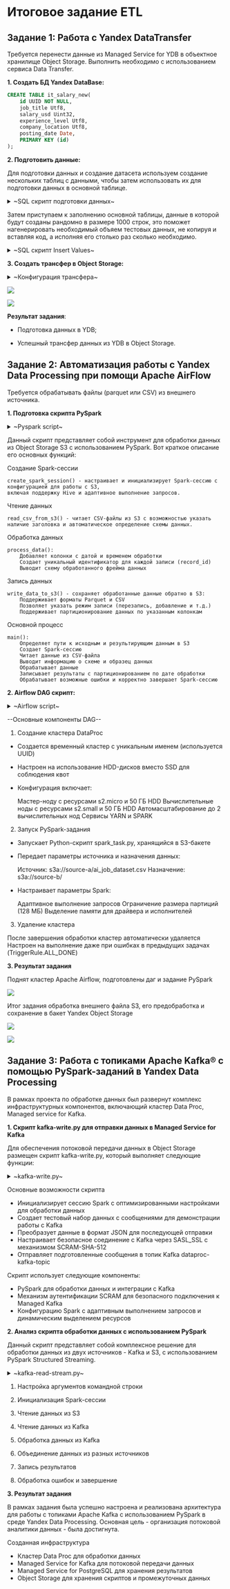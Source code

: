 # Итоговое задание ETL

## Задание 1: Работа с Yandex DataTransfer


Требуется перенести данные из Managed Service for YDB в объектное хранилище Object Storage. 
Выполнить необходимо с использованием сервиса Data Transfer.


**1. Создать БД Yandex DataBase:**


```SQL
CREATE TABLE it_salary_new(
    id UUID NOT NULL,
    job_title Utf8,
    salary_usd Uint32,
    experience_level Utf8,
    company_location Utf8,
    posting_date Date,
    PRIMARY KEY (id)
);
```


**2.	Подготовить данные:**

Для подготовки данных и создание датасета используем создание нескольких таблиц с данными, 
чтобы затем использовать их для подготовки данных в основной таблице.

<details>
<summary>~SQL скрипт подготовки данных~</summary>

```SQL
CREATE TABLE temp_job_titles(
  id Uint32,
  value Utf8,
  PRIMARY KEY(id)
);


INSERT INTO temp_job_titles(id, value) VALUES
(1, 'Software Engineer'),
(2, 'Data Scientist'),
(3, 'DevOps Engineer'),
(4, 'Product Manager'),
(5, 'QA Engineer'),
(6, 'Frontend Developer'),
(7, 'Backend Developer'),
(8, 'Full Stack Developer'),
(9, 'Data Engineer'),
(10, 'ML Engineer');


CREATE TABLE temp_experience_levels(
  id Uint32,
  value Utf8,
  PRIMARY KEY(id)
);

INSERT INTO temp_experience_levels(id, value) VALUES 
    (1, 'Junior'),
    (2, 'Middle'),
    (3, 'Senior'),
    (4, 'Lead'),
    (5, 'Principal');


CREATE TABLE temp_locations(
  id Uint32,
  value Utf8,
  PRIMARY KEY(id)
);

INSERT INTO temp_locations(id, value) VALUES 
    (1, 'USA'),
    (2, 'Germany'),
    (3, 'UK'),
    (4, 'Canada'),
    (5, 'India'),
    (6, 'Japan'),
    (7, 'Australia'),
    (8, 'France'),
    (9, 'Spain'),
    (10, 'Russia'),
    (11, 'China'),
    (12, 'Brazil'),
    (13, 'Netherlands'),
    (14, 'Sweden'),
    (15, 'Singapore'),
    (16, 'Italy'),
    (17, 'Poland'),
    (18, 'UAR'),
    (19, 'Egypt'),
    (20, 'Switzerland');
```
</details>


Затем приступаем к заполнению основной таблицы, данные в которой будут созданы рандомно в размере 1000 строк,
это поможет нагенерировать необходимый объяем тестовых данных, не копируя и вставляя код, а исполняя его столько раз сколько необходимо. 

<details>
<summary>~SQL скрипт Insert Values~</summary>
    
```SQL
INSERT INTO it_salary_new (id, job_title, salary_usd, experience_level, company_location)
SELECT 
    RANDOM_UUID(j.id * 10000 + e.id * 1000 + l.id) AS id,  -- Использование комбинации значений как параметра
    j.value AS job_title,
    CAST(50000 + (j.id * 10000) AS Uint32) AS salary_usd,
    e.value AS experience_level,
    l.value AS company_location
FROM 
    temp_job_titles AS j
    CROSS JOIN temp_experience_levels AS e
    CROSS JOIN temp_locations AS l
LIMIT 1000;
```
</details>


**3. Создать трансфер в **Object Storage:****

<details>
<summary>~Конфигурация трансфера~</summary>
    
![](1st%20task/Screen/info_param_transfer.png)

![](1st%20task/Screen/ydb_transfer%settings.png)

</details>

![](1st%20task/Screen/transfer_go.png)

![](1st%20task/Screen/result_transfer.png)


**Результат задания**:

- Подготовка данных в YDB;
  
- Успешный трансфер данных из YDB в Object Storage.



## Задание 2: Автоматизация работы с Yandex Data Processing при помощи Apache AirFlow

Требуется обрабатывать файлы (parquet или CSV) из внешнего источника. 



**1. Подготовка скрипта PySpark**


<details>
<summary>~Pyspark script~</summary>

```python
from pyspark.sql import SparkSession
from pyspark.sql.types import *
from pyspark.sql.functions import *
from datetime import datetime


def create_spark_session(app_name="s3-data-processor"):
    """
    Конфигурация для доступа к S3
    """
    spark = SparkSession.builder \
        .appName(app_name) \
        .enableHiveSupport() \
        .config("spark.hadoop.fs.s3a.impl", "org.apache.hadoop.fs.s3a.S3AFileSystem") \
        .config("spark.sql.adaptive.enabled", "true") \
        .getOrCreate()

    return spark


def read_csv_from_s3(spark, file_path, header=True, infer_schema=True):
    """
    Чтение из S3

    - file_path: S3 путь к файлу

    Returns:
    - Фрейм с данными
    """

    if infer_schema:
        return spark.read.option("header", header).option("inferSchema", infer_schema).csv(file_path)
    else:
        return spark.read.option("header", header).csv(file_path)


def process_data(df):
    """
    Обработка фрейма

    Parameters:
    - df: Фрейм предзагруженный

    Returns:
    - Обработанный файл
    """

    processing_date = datetime.now()

    df_processed = df.withColumn("processing_date", lit(processing_date.strftime("%Y-%m-%d")))
    df_processed = df_processed.withColumn("processing_timestamp", lit(processing_date.strftime("%Y-%m-%d %H:%M:%S")))

    df_processed = df_processed.withColumn("record_id", monotonically_increasing_id())

    print("Processed DataFrame Schema:")
    df_processed.printSchema()

    return df_processed


def write_data_to_s3(df, output_path, output_format="parquet", partition_cols=None, mode="overwrite"):
    """
    Write the processed DataFrame to S3

    Parameters:
    - output_path: пункт сохранения S3
    - output_format: формат файла итогового ('parquet' or 'csv')
    """

    writer = df.write.mode(mode)

    if partition_cols:
        writer = writer.partitionBy(partition_cols)

    if output_format.lower() == 'parquet':
        writer.parquet(output_path)
    elif output_format.lower() == 'csv':
        writer.option("header", "true").csv(output_path)
    else:
        raise ValueError(f"Unsupported output format: {output_format}. Use 'parquet' or 'csv'.")


def main():
    input_path = "s3a://source-a/ai_job_dataset.csv"
    output_path = "s3a://source-b/ai_job_processed"

    spark = create_spark_session()

    try:

        print(f"Reading CSV data from {input_path}")
        df = read_csv_from_s3(spark, input_path)

        print("Input Schema:")
        df.printSchema()

        print("Sample Data:")
        df.show(5, truncate=False)

        print("Processing data...")
        processed_df = process_data(df)

        print(f"Writing processed data to {output_path}")
        write_data_to_s3(processed_df, output_path, partition_cols=["processing_date"])

        print("Data processing completed successfully!")

    except Exception as e:
        print(f"Error processing data: {str(e)}")
        raise
    finally:
        spark.stop()


if __name__ == "__main__":
    main()
```
</details>


Данный скрипт представляет собой инструмент для обработки данных из Object Storage S3 с использованием PySpark. Вот краткое описание его основных функций:

Создание Spark-сессии

    create_spark_session() - настраивает и инициализирует Spark-сессию с конфигурацией для работы с S3, 
    включая поддержку Hive и адаптивное выполнение запросов.

Чтение данных

    read_csv_from_s3() - читает CSV-файлы из S3 с возможностью указать наличие заголовка и автоматическое определение схемы данных.

Обработка данных

    process_data():
        Добавляет колонки с датой и временем обработки
        Создает уникальный идентификатор для каждой записи (record_id)
        Выводит схему обработанного фрейма данных

Запись данных

    write_data_to_s3() - сохраняет обработанные данные обратно в S3:
        Поддерживает форматы Parquet и CSV
        Позволяет указать режим записи (перезапись, добавление и т.д.)
        Поддерживает партиционирование данных по указанным колонкам

Основной процесc

    main():
        Определяет пути к исходным и результирующим данным в S3
        Создает Spark-сессию
        Читает данные из CSV-файла
        Выводит информацию о схеме и образец данных
        Обрабатывает данные
        Записывает результаты с партиционированием по дате обработки
        Обрабатывает возможные ошибки и корректно завершает Spark-сессию



**2. Airflow DAG скрипт:**

<details>
<summary>~Airflow script~</summary>

```python
import uuid
import datetime
from airflow import DAG
from airflow.utils.trigger_rule import TriggerRule
from airflow.providers.yandex.operators.yandexcloud_dataproc import (
    DataprocCreateClusterOperator,
    DataprocCreatePysparkJobOperator,
    DataprocDeleteClusterOperator,
)

YC_DP_AZ = 'ru-central1-d'
YC_DP_SSH_PUBLIC_KEY = 'ssh'
YC_DP_SUBNET_ID = 'fl8hk1i4fk2ch5e952ii'
YC_DP_SA_ID = 'aje2t33o0c2ar3n3af3p'
YC_DP_METASTORE_URI = '10.130.0.23'
YC_BUCKET = 'editeddata'


SOURCE_PATH = "s3a://source-a/ai_job_dataset.csv"
DESTINATION_PATH = "s3a://source-b/"

# DAG settings
with DAG(
    'PROCESS_VARIABLE_SIZE_FILES',
    schedule_interval='@daily',
    tags=['data-processing', 'pyspark', 'variable-size-files'],
    start_date=datetime.datetime.now(),
    max_active_runs=1,
    catchup=False
) as process_files_dag:

    # 1. cluster with HDD not SSD (SSD выходил за лимиты квоты)
    create_spark_cluster = DataprocCreateClusterOperator(
        task_id='create-dataproc-cluster',
        cluster_name=f'data-processing-{uuid.uuid4()}',
        cluster_description='Cluster with HDD storage for processing files',
        ssh_public_keys=YC_DP_SSH_PUBLIC_KEY,
        service_account_id=YC_DP_SA_ID,
        subnet_id=YC_DP_SUBNET_ID,
        s3_bucket=YC_BUCKET,
        zone=YC_DP_AZ,
        cluster_image_version='2.1',
        # Master node with HDD
        masternode_resource_preset='s2.micro',
        masternode_disk_type='network-hdd',
        masternode_disk_size=50,
        # Compute nodes with HDD
        computenode_resource_preset='s2.small',
        computenode_disk_type='network-hdd',
        computenode_disk_size=50,
        computenode_count=1,
        computenode_max_hosts_count=2,
        services=['YARN', 'SPARK'],
        datanode_count=0,
        properties={
            'spark:spark.hive.metastore.uris': f'thrift://{YC_DP_METASTORE_URI}:9083',
            'spark:spark.dynamicAllocation.enabled': 'true',
            'spark:spark.executor.memory': '2g',
            'spark:spark.driver.memory': '1g',
            'spark:spark.sql.adaptive.enabled': 'true',
            'spark:spark.sql.files.maxPartitionBytes': '128m',
        },
    )

    # 2 этап: запуск задания PySpark
    run_pyspark_job = DataprocCreatePysparkJobOperator(
        task_id='process-files-with-pyspark',
        main_python_file_uri=f's3a://{YC_BUCKET}/scripts/spark_task.py',
        python_file_uris=[],
        file_uris=[],
        archive_uris=[],
        jar_file_uris=[],
        properties={
            'spark.executor.memory': '2g',
            'spark.driver.memory': '1g',
            'spark.sql.adaptive.enabled': 'true',
            'spark.sql.files.maxPartitionBytes': '128m',
        },
        args=[
            '--source_path', SOURCE_PATH,
            '--destination_path', DESTINATION_PATH
        ],
    )

    # 3. Удаление
    delete_spark_cluster = DataprocDeleteClusterOperator(
        task_id='delete-dataproc-cluster',
        trigger_rule=TriggerRule.ALL_DONE,
    )


    create_spark_cluster >> run_pyspark_job >> delete_spark_cluster
```
</details>


--Основные компоненты DAG--


1. Создание кластера DataProc

- Создается временный кластер с уникальным именем (используется UUID)
                
- Настроен на использование HDD-дисков вместо SSD для соблюдения квот
                
 - Конфигурация включает:
                
   Мастер-ноду с ресурсами s2.micro и 50 ГБ HDD
   Вычислительные ноды с ресурсами s2.small и 50 ГБ HDD
   Автомасштабирование до 2 вычислительных нод
   Сервисы YARN и SPARK


2. Запуск PySpark-задания

- Запускает Python-скрипт spark_task.py, хранящийся в S3-бакете
        
- Передает параметры источника и назначения данных:
        
  Источник: s3a://source-a/ai_job_dataset.csv
  Назначение: s3a://source-b/
            
- Настраивает параметры Spark:
        
    Адаптивное выполнение запросов
    Ограничение размера партиций (128 МБ)
    Выделение памяти для драйвера и исполнителей


3. Удаление кластера

После завершения обработки кластер автоматически удаляется
Настроен на выполнение даже при ошибках в предыдущих задачах (TriggerRule.ALL_DONE)




**3. Результат задания**

Поднят кластер Apache Airflow, подготовлены даг и задание PySpark


![](2nd%20task/Screen/airflow_spark.png)


Итог задания обработка внешнего файла S3, его предобработка и сохранение в бакет Yandex Object Storage

![](2nd%20task/Screen/Succes-2.png)

![](2nd%20task/Screen/Succes-3.png)



## Задание 3: Работа с топиками Apache Kafka® с помощью PySpark-заданий в Yandex Data Processing

В рамках проекта по обработке данных был развернут комплекс инфраструктурных компонентов, включающий кластер Data Proc, Managed service for Kafka.


**1. Скрипт kafka-write.py для отправки данных в Managed Service for Kafka**

Для обеспечения потоковой передачи данных в Object Storage размещен скрипт kafka-write.py, который выполняет следующие функции:

<details>
<summary>~kafka-write.py~</summary>
    
```python
from pyspark.sql import SparkSession, Row
from pyspark.sql.functions import to_json, col, struct

def main():
    # Kafka configuration
    kafka_host = "rc1d-dataproc-m-8rg5bteqid4r7ufv"
    kafka_port = "9091"
    kafka_topic = "dataproc-kafka-topic"
    kafka_username = "user1"
    kafka_password = "password1"

    #Spark session
    spark = SparkSession.builder \
        .appName("dataproc-kafka-write-app") \
        .config("spark.sql.adaptive.enabled", "true") \
        .config("spark.sql.files.maxPartitionBytes", "128m") \
        .config("spark.dynamicAllocation.enabled", "true") \
        .getOrCreate()

    # Log
    print(f"Writing to Kafka topic: {kafka_topic}")
    print(f"Using Kafka bootstrap server: {kafka_host}:{kafka_port}")


    df = spark.createDataFrame([
        Row(msg="Test message #1 from dataproc-cluster"),
        Row(msg="Test message #2 from dataproc-cluster")
    ])

    # Convert JSON
    df = df.select(to_json(struct([col(c).alias(c) for c in df.columns])).alias('value'))

    #JAAS config
    jaas_config = (
        "org.apache.kafka.common.security.scram.ScramLoginModule required "
        f"username={kafka_username} "
        f"password={kafka_password} "
        ";"
    )

    df.write.format("kafka") \
        .option("kafka.bootstrap.servers", f"{kafka_host}:{kafka_port}") \
        .option("topic", kafka_topic) \
        .option("kafka.security.protocol", "SASL_SSL") \
        .option("kafka.sasl.mechanism", "SCRAM-SHA-512") \
        .option("kafka.sasl.jaas.config", jaas_config) \
        .save()

    print("Successfully wrote messages to Kafka")

if __name__ == "__main__":
    main()
```

</details>


Основные возможности скрипта

- Инициализирует сессию Spark с оптимизированными настройками для обработки данных
- Создает тестовый набор данных с сообщениями для демонстрации работы с Kafka
- Преобразует данные в формат JSON для последующей отправки
- Настраивает безопасное соединение с Kafka через SASL_SSL с механизмом SCRAM-SHA-512
- Отправляет подготовленные сообщения в топик Kafka dataproc-kafka-topic


Скрипт использует следующие компоненты:

- PySpark для обработки данных и интеграции с Kafka
- Механизм аутентификации SCRAM для безопасного подключения к Managed Kafka
- Конфигурацию Spark с адаптивным выполнением запросов и динамическим выделением ресурсов



**2. Анализ скрипта обработки данных с использованием PySpark**

Данный скрипт представляет собой комплексное решение для обработки данных из двух источников - Kafka и S3, с использованием PySpark Structured Streaming.

<details>
<summary>~kafka-read-stream.py~</summary>

```python
import argparse
import sys
from pyspark.sql import SparkSession
from pyspark.sql.functions import col, from_json, schema_of_json, current_timestamp, lit
from pyspark.sql.types import StringType, StructType, StructField

def main():
    parser = argparse.ArgumentParser(description='Process data from Kafka and S3 using PySpark')
    parser.add_argument('--kafka-host', required=True, help='Kafka host FQDN')
    parser.add_argument('--kafka-port', default='9091', help='Kafka port')
    parser.add_argument('--kafka-topic', default='dataproc-kafka-topic', help='Kafka topic')
    parser.add_argument('--kafka-username', default='user1', help='Kafka username')
    parser.add_argument('--kafka-password', default='password1', help='Kafka password')
    parser.add_argument('--input-path', required=True, help='S3 input path for files')
    parser.add_argument('--input-format', default='csv', choices=['csv', 'parquet', 'json'],
                        help='Input file format (default: csv)')
    parser.add_argument('--output-path', required=True, help='S3 output path')
    parser.add_argument('--output-format', default='parquet', choices=['parquet', 'json', 'csv', 'text'],
                        help='Output file format (default: parquet)')


    try:
        args = parser.parse_args()
    except Exception as e:
        print(f"Error parsing arguments: {str(e)}")
        sys.exit(1)

    try:
        #Spark session
        spark = SparkSession.builder \
            .appName("dataproc-data-processing-app") \
            .config("spark.sql.adaptive.enabled", "true") \
            .config("spark.sql.files.maxPartitionBytes", "128m") \
            .config("spark.dynamicAllocation.enabled", "true") \
            .getOrCreate()

        print(f"Spark version: {spark.version}")
        print(f"Reading from Kafka topic: {args.kafka_topic}")
        print(f"Using Kafka bootstrap server: {args.kafka_host}:{args.kafka_port}")
        print(f"Input path: {args.input_path}")
        print(f"Input format: {args.input_format}")
        print(f"Output path: {args.output_path}")
        print(f"Output format: {args.output_format}")

        print("Reading data from S3...")
        s3_df = None

        if args.input_format == 'csv':
            s3_df = spark.read.option("header", "true").option("inferSchema", "true").csv(args.input_path)
        elif args.input_format == 'parquet':
            s3_df = spark.read.parquet(args.input_path)
        elif args.input_format == 'json':
            s3_df = spark.read.json(args.input_path)

        if s3_df is not None:
            s3_df = s3_df.withColumn("source", lit("s3"))
            s3_df = s3_df.withColumn("processing_timestamp", current_timestamp())

            print("Sample data from S3:")
            s3_df.show(5, truncate=False)
            print(f"S3 data count: {s3_df.count()}")
        else:
            print("No S3 data found or could not read S3 data")

        print("Reading data from Kafka...")

        # Construct JAAS config with variables
        jaas_config = (
            "org.apache.kafka.common.security.scram.ScramLoginModule required "
            f"username={args.kafka_username} "
            f"password={args.kafka_password} "
            ";"
        )

        # Read from Kafka stream
        kafka_df = spark.readStream.format("kafka") \
            .option("kafka.bootstrap.servers", f"{args.kafka_host}:{args.kafka_port}") \
            .option("subscribe", args.kafka_topic) \
            .option("kafka.security.protocol", "SASL_SSL") \
            .option("kafka.sasl.mechanism", "SCRAM-SHA-512") \
            .option("kafka.sasl.jaas.config", jaas_config) \
            .option("startingOffsets", "earliest") \
            .load()

        # Select and filter value
        value_df = kafka_df.selectExpr("CAST(value AS STRING) as value") \
            .where(col("value").isNotNull())

        query = value_df.writeStream \
            .trigger(once=True) \
            .queryName("received_messages") \
            .format("memory") \
            .start()

        query.awaitTermination()
        print("Kafka stream processing completed")

        kafka_result_df = spark.sql("SELECT value FROM received_messages")

        kafka_count = kafka_result_df.count()
        print(f"Found {kafka_count} messages in Kafka topic")

        kafka_parsed_df = None
        if kafka_count > 0:
            try:

                sample = kafka_result_df.limit(1).collect()[0]["value"]
                json_schema = schema_of_json(sample)
                print("Detected JSON schema from Kafka:")
                print(json_schema.simpleString())

                # Parse JSON
                kafka_parsed_df = kafka_result_df.withColumn("parsed", from_json(col("value"), json_schema)) \
                    .select("parsed.*")

                kafka_parsed_df = kafka_parsed_df.withColumn("source", lit("kafka"))
                kafka_parsed_df = kafka_parsed_df.withColumn("processing_timestamp", current_timestamp())

                print("Sample data from Kafka (parsed):")
                kafka_parsed_df.show(5, truncate=False)
            except Exception as json_error:
                print(f"Could not parse Kafka data as JSON: {str(json_error)}")

        final_df = None

        if s3_df is not None and kafka_parsed_df is not None:

            s3_columns = set(s3_df.columns)
            kafka_columns = set(kafka_parsed_df.columns)
            common_columns = s3_columns.intersection(kafka_columns)

            if common_columns:
                print(f"Common columns found: {common_columns}")
                s3_selected = s3_df.select(*common_columns)
                kafka_selected = kafka_parsed_df.select(*common_columns)

                final_df = s3_selected.union(kafka_selected)
            else:
                print("No common columns found, will write data separately")
                final_df = s3_df
        elif s3_df is not None:
            final_df = s3_df
        elif kafka_parsed_df is not None:
            final_df = kafka_parsed_df

        if final_df is not None:
            print(f"Writing combined data to {args.output_path}")

            if args.output_format == 'parquet':
                final_df.write.mode("overwrite").parquet(args.output_path)
            elif args.output_format == 'json':
                final_df.write.mode("overwrite").json(args.output_path)
            elif args.output_format == 'csv':
                final_df.write.mode("overwrite").option("header", "true").csv(args.output_path)
            else:  # text !
                final_df.select(col("*").cast(StringType())).write.mode("overwrite").text(args.output_path)

            print(f"Successfully wrote {final_df.count()} records to {args.output_path}")
        else:
            print("No data to write")
            empty_df = spark.createDataFrame([("No data found",)], ["message"])
            empty_df.write.mode("overwrite").text(f"{args.output_path}/empty")

    except Exception as e:
        print(f"Error in data processing job: {str(e)}")
        import traceback
        traceback.print_exc()
        sys.exit(1)
    finally:
        if 'spark' in locals():
            spark.stop()
            print("Spark session stopped")


if __name__ == "__main__":
    main()
```
</details>


1. Настройка аргументов командной строки

2. Инициализация Spark-сессии

3. Чтение данных из S3

4. Чтение данных из Kafka

5. Обработка данных из Kafka

6. Объединение данных из разных источников

7. Запись результатов

8. Обработка ошибок и завершение



**3. Результат задания**

В рамках задания была успешно настроена и реализована архитектура для работы с топиками Apache Kafka с использованием PySpark в среде Yandex Data Processing. Основная цель - организация потоковой аналитики данных - была достигнута.

Созданная инфраструктура

- Кластер Data Proc для обработки данных
- Managed Service for Kafka для потоковой передачи данных
- Managed Service for PostgreSQL для хранения результатов
- Object Storage для хранения скриптов и промежуточных данных

